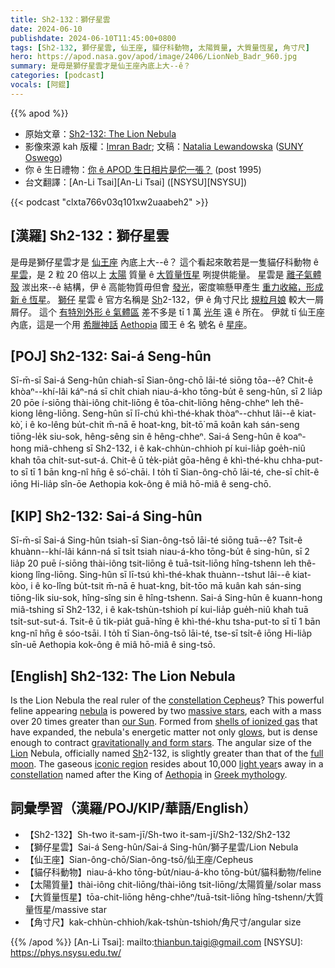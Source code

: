 ```yaml
---
title: Sh2-132：獅仔星雲
date: 2024-06-10
publishdate: 2024-06-10T11:45:00+0800
tags: [Sh2-132, 獅仔星雲, 仙王座, 貓仔科動物, 太陽質量, 大質量恆星, 角寸尺]
hero: https://apod.nasa.gov/apod/image/2406/LionNeb_Badr_960.jpg
summary: 是毋是獅仔星雲才是仙王座內底上大--ê？
categories: [podcast]
vocals: [阿錕]
---
```


{{% apod %}}

- 原始文章：[Sh2-132: The Lion Nebula](https://apod.nasa.gov/apod/ap240610.html)
- 影像來源 kah 版權：[Imran Badr](https://www.astrobin.com/users/imranbadr/); 文稿：[Natalia Lewandowska](https://ww1.oswego.edu/physics/profile/natalia-lewandowska) ([SUNY Oswego](https://www.oswego.edu/physics/))
- 你 ê 生日禮物：[你 ê APOD 生日相片是佗一張？](https://apod.nasa.gov/apod/calendar/allyears.html) (post 1995)
- 台文翻譯：[An-Li Tsai][An-Li Tsai] ([NSYSU][NSYSU])

{{< podcast "clxta766v03q101xw2uaabeh2" >}}

## [漢羅] Sh2-132：獅仔星雲
是毋是獅仔星雲才是 [仙王座][constellation Cepheus] 內底上大--ê？
這个看起來敢若是一隻貓仔科動物 ê [星雲][nebula]，是 2 粒 20 倍以上 [太陽][our Sun] 質量 ê [大質量恆星][massive stars] 咧提供能量。
星雲是 [離子氣體殼][shells of ionized gas] 湠出來--ê 結構，伊 ê 高能物質毋但會 [發光][glows]，密度嘛懸甲產生 [重力收縮，形成新 ê 恆星][gravitationally and form stars]。
[獅仔][Lion] 星雲 ê 官方名稱是 [Sh][Sh]2-132，伊 ê 角寸尺比 [規粒月娘][full moon] 較大一屑屑仔。
這个 [有特別外形 ê 氣體區][iconic region] 差不多是 tī 1 萬 [光年][light year] 遠 ê 所在。
伊就 tī 仙王座內底，這是一个用 [希臘神話][Greek mythology] [Aethopia][Aethopia] 國王 ê 名 號名 ê [星座][constellation]。

## [POJ] Sh2-132: Sai-á Seng-hûn
Sī-m̄-sī Sai-á Seng-hûn chiah-sī Sian-ông-chō lāi-té siōng tōa--ê?
Chit-ê khòaⁿ--khí-lâi káⁿ-ná sī chi̍t chiah niau-á-kho tōng-bu̍t ê seng-hûn, sī 2 lia̍p 20 pōe í-siōng thài-iông chit-liōng ê tōa-chit-liōng hêng-chheⁿ leh thê-kiong lêng-liōng.
Seng-hûn sī lī-chú khì-thé-khak thòaⁿ--chhut lâi--ê kiat-kò͘, i ê ko-lêng bu̍t-chit m̄-nā ē hoat-kng, bi̍t-tō͘ mā koân kah sán-seng tiōng-le̍k siu-sok, hêng-sêng sin ê hêng-chheⁿ.
Sai-á Seng-hûn ê koaⁿ-hong miâ-chheng sī Sh2-132, i ê kak-chhùn-chhioh pí kui-lia̍p goe̍h-niû khah tōa chi̍t-sut-sut-á.
Chit-ê ū te̍k-pia̍t gōa-hêng ê khì-thé-khu chha-put-to sī tī 1 bān kng-nî hn̄g ê só͘-chāi.
I to̍h tī Sian-ông-chō lāi-té, che-sī chi̍t-ê iōng Hi-lia̍p sîn-ōe Aethopia kok-ông ê miâ hō-miâ ê seng-chō.

## [KIP] Sh2-132: Sai-á Sing-hûn
Sī-m̄-sī Sai-á Sing-hûn tsiah-sī Sian-ông-tsō lāi-té siōng tuā--ê?
Tsit-ê khuànn--khí-lâi kánn-ná sī tsi̍t tsiah niau-á-kho tōng-bu̍t ê sing-hûn, sī 2 lia̍p 20 puē í-siōng thài-iông tsit-liōng ê tuā-tsit-liōng hîng-tshenn leh thê-kiong lîng-liōng.
Sing-hûn sī lī-tsú khì-thé-khak thuànn--tshut lâi--ê kiat-kòo, i ê ko-lîng bu̍t-tsit m̄-nā ē huat-kng, bi̍t-tōo mā kuân kah sán-sing tiōng-li̍k siu-sok, hîng-sîng sin ê hîng-tshenn.
Sai-á Sing-hûn ê kuann-hong miâ-tshing sī Sh2-132, i ê kak-tshùn-tshioh pí kui-lia̍p gue̍h-niû khah tuā tsi̍t-sut-sut-á.
Tsit-ê ū ti̍k-pia̍t guā-hîng ê khì-thé-khu tsha-put-to sī tī 1 bān kng-nî hn̄g ê sóo-tsāi.
I to̍h tī Sian-ông-tsō lāi-té, tse-sī tsi̍t-ê iōng Hi-lia̍p sîn-uē Aethopia kok-ông ê miâ hō-miâ ê sing-tsō.

## [English] Sh2-132: The Lion Nebula
Is the Lion Nebula the real ruler of the [constellation Cepheus][constellation Cepheus]?
This powerful feline appearing [nebula][nebula] is powered by two [massive stars][massive stars], each with a mass over 20 times greater than [our Sun][our Sun].
Formed from [shells of ionized gas][shells of ionized gas] that have expanded, the nebula's energetic matter not only [glows][glows], but is dense enough to contract [gravitationally and form stars][gravitationally and form stars].
The angular size of the [Lion][Lion] Nebula, officially named [Sh][Sh]2-132, is slightly greater than that of the [full moon][full moon].
The gaseous [iconic region][iconic region] resides about 10,000 [light year][light year]s away in a [constellation][constellation] named after the King of [Aethopia][Aethopia] in [Greek mythology][Greek mythology].

## 詞彙學習（漢羅/POJ/KIP/華語/English）
- 【Sh2-132】Sh-two it-sam-jī/Sh-two it-sam-jī/Sh2-132/Sh2-132
- 【獅仔星雲】Sai-á Seng-hûn/Sai-á Sing-hûn/獅子星雲/Lion Nebula
- 【仙王座】Sian-ông-chō/Sian-ông-tsō/仙王座/Cepheus
- 【貓仔科動物】niau-á-kho tōng-bu̍t/niau-á-kho tōng-bu̍t/貓科動物/feline
- 【太陽質量】thài-iông chit-liōng/thài-iông tsit-liōng/太陽質量/solar mass
- 【大質量恆星】tōa-chit-liōng hêng-chheⁿ/tuā-tsit-liōng hîng-tshenn/大質量恆星/massive star
- 【角寸尺】kak-chhùn-chhioh/kak-tshùn-tshioh/角尺寸/angular size

{{% /apod %}}
[An-Li Tsai]: mailto:thianbun.taigi@gmail.com
[NSYSU]: https://phys.nsysu.edu.tw/

[copyright]: https://apod.nasa.gov/apod/fap/lib/about_apod.html#srapply
[License3]: https://creativecommons.org/licenses/by/3.0/
[License2]:https://creativecommons.org/licenses/by-nc-nd/2.0/

[constellation Cepheus]:https://en.wikipedia.org/wiki/Cepheus_(constellation)
[nebula]:https://en.wikipedia.org/wiki/Nebula
[massive stars]:https://skyandtelescope.org/online-gallery/sh2-132-lion-nebula/
[our Sun]:https://science.nasa.gov/sun
[shells of ionized gas]:https://ui.adsabs.harvard.edu/abs/2010MNRAS.405.1976V/abstract
[glows]:https://apod.nasa.gov/apod/ap230724.html
[gravitationally and form stars]:https://science.nasa.gov/mission/hubble/science/science-highlights/exploring-the-birth-of-stars
[Lion]:https://www.reddit.com/media?url=https%3A%2F%2Fi.redd.it%2Fzbf8ej9iq1b51.jpg
[Sh]:https://ui.adsabs.harvard.edu/abs/1959ApJS....4..257S/abstract
[full moon]:https://apod.nasa.gov/apod/ap240602.html
[iconic region]:https://www.astrobin.com/78pnzo/0/
[light year]:https://spaceplace.nasa.gov/light-year/
[constellation]:https://spaceplace.nasa.gov/constellations/
[Aethopia]:https://en.wikipedia.org/wiki/Aethiopia
[Greek mythology]:https://www.history.com/topics/ancient-greece/greek-mythology
